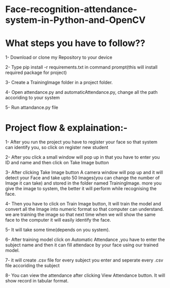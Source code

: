 # Face-recognition-attendance-system-in-Python-and-OpenCV
# What steps you have to follow??

1- Download or clone my Repository to your device

2- Type pip install -r requirements.txt in command prompt(this will install required package for project)

3- Create a TrainingImage folder in a project folder.

4- Open attendance.py and automaticAttendance.py, change all the path accoriding to your system

5- Run attandance.py file

# Project flow & explaination:-
1- After you run the project you have to register your face so that system can identify you, so click on register new student

2- After you click a small window will pop up in that you have to enter you ID and name and then click on Take Image button

3- After clicking Take Image button A camera window will pop up and it will detect your Face and take upto 50 Images(you can change the number of Image it can take) and stored in the folder named TrainingImage. more you give the image to system, the better it will perform while recognising the face.

4- Then you have to click on Train Image button, It will train the model and convert all the Image into numeric format so that computer can understand. we are training the image so that next time when we will show the same face to the computer it will easily identify the face.

5- It will take some time(depends on you system).

6- After training model click on Automatic Attendance ,you have to enter the subject name and then it can fill attendace by your face using our trained model.

7- it will create .csv file for every subject you enter and seperate every .csv file accoriding the subject

8- You can view the attendance after clicking View Attendance button. It will show record in tabular format.
